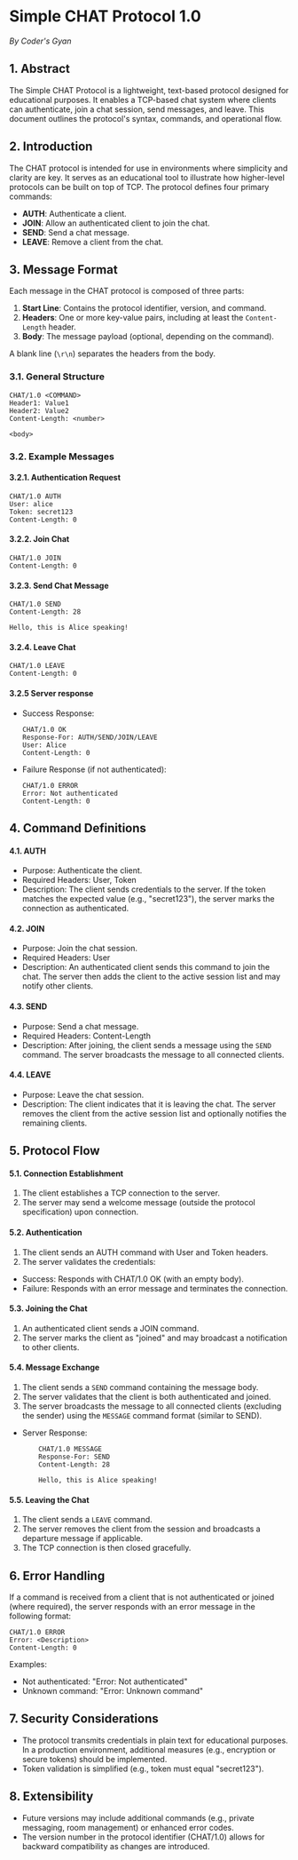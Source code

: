 # Simple CHAT Protocol 1.0

_By Coder's Gyan_

## 1. Abstract

The Simple CHAT Protocol is a lightweight, text-based protocol designed for educational purposes. It enables a TCP-based chat system where clients can authenticate, join a chat session, send messages, and leave. This document outlines the protocol's syntax, commands, and operational flow.

## 2. Introduction

The CHAT protocol is intended for use in environments where simplicity and clarity are key. It serves as an educational tool to illustrate how higher-level protocols can be built on top of TCP. The protocol defines four primary commands:

-   **AUTH**: Authenticate a client.
-   **JOIN**: Allow an authenticated client to join the chat.
-   **SEND**: Send a chat message.
-   **LEAVE**: Remove a client from the chat.

## 3. Message Format

Each message in the CHAT protocol is composed of three parts:

1. **Start Line**: Contains the protocol identifier, version, and command.
2. **Headers**: One or more key-value pairs, including at least the `Content-Length` header.
3. **Body**: The message payload (optional, depending on the command).

A blank line (`\r\n`) separates the headers from the body.

### 3.1. General Structure

```
CHAT/1.0 <COMMAND>
Header1: Value1
Header2: Value2
Content-Length: <number>

<body>
```

### 3.2. Example Messages

#### 3.2.1. Authentication Request

```
CHAT/1.0 AUTH
User: alice
Token: secret123
Content-Length: 0
```

#### 3.2.2. Join Chat

```
CHAT/1.0 JOIN
Content-Length: 0
```

#### 3.2.3. Send Chat Message

```
CHAT/1.0 SEND
Content-Length: 28

Hello, this is Alice speaking!
```

#### 3.2.4. Leave Chat

```
CHAT/1.0 LEAVE
Content-Length: 0

```

#### 3.2.5 Server response

-   Success Response:
    ```
    CHAT/1.0 OK
    Response-For: AUTH/SEND/JOIN/LEAVE
    User: Alice
    Content-Length: 0
    ```
-   Failure Response (if not authenticated):
    ```
    CHAT/1.0 ERROR
    Error: Not authenticated
    Content-Length: 0
    ```

## 4. Command Definitions

#### 4.1. AUTH

-   Purpose: Authenticate the client.
-   Required Headers: User, Token
-   Description:
    The client sends credentials to the server. If the token matches the expected value (e.g., "secret123"), the server marks the connection as authenticated.

#### 4.2. JOIN

-   Purpose: Join the chat session.
-   Required Headers: User
-   Description:
    An authenticated client sends this command to join the chat. The server then adds the client to the active session list and may notify other clients.

#### 4.3. SEND

-   Purpose: Send a chat message.
-   Required Headers: Content-Length
-   Description:
    After joining, the client sends a message using the `SEND` command. The server broadcasts the message to all connected clients.

#### 4.4. LEAVE

-   Purpose: Leave the chat session.
-   Description:
    The client indicates that it is leaving the chat. The server removes the client from the active session list and optionally notifies the remaining clients.

## 5. Protocol Flow

#### 5.1. Connection Establishment

1. The client establishes a TCP connection to the server.
2. The server may send a welcome message (outside the protocol specification) upon connection.

#### 5.2. Authentication

1. The client sends an AUTH command with User and Token headers.
2. The server validates the credentials:

-   Success: Responds with CHAT/1.0 OK (with an empty body).
-   Failure: Responds with an error message and terminates the connection.

#### 5.3. Joining the Chat

1. An authenticated client sends a JOIN command.
2. The server marks the client as "joined" and may broadcast a notification to other clients.

#### 5.4. Message Exchange

1. The client sends a `SEND` command containing the message body.
2. The server validates that the client is both authenticated and joined.
3. The server broadcasts the message to all connected clients (excluding the sender) using the `MESSAGE` command format (similar to SEND).

-   Server Response:

    ```
        CHAT/1.0 MESSAGE
        Response-For: SEND
        Content-Length: 28

        Hello, this is Alice speaking!
    ```

#### 5.5. Leaving the Chat

1. The client sends a `LEAVE` command.
2. The server removes the client from the session and broadcasts a departure message if applicable.
3. The TCP connection is then closed gracefully.

## 6. Error Handling

If a command is received from a client that is not authenticated or joined (where required), the server responds with an error message in the following format:

```
CHAT/1.0 ERROR
Error: <Description>
Content-Length: 0
```

Examples:

-   Not authenticated: "Error: Not authenticated"
-   Unknown command: "Error: Unknown command"

## 7. Security Considerations

-   The protocol transmits credentials in plain text for educational purposes. In a production environment, additional measures (e.g., encryption or secure tokens) should be implemented.
-   Token validation is simplified (e.g., token must equal "secret123").

## 8. Extensibility

-   Future versions may include additional commands (e.g., private messaging, room management) or enhanced error codes.
-   The version number in the protocol identifier (CHAT/1.0) allows for backward compatibility as changes are introduced.
